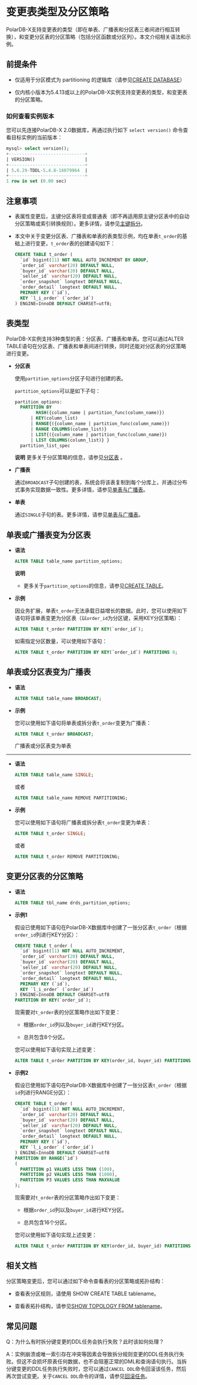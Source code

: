 变更表类型及分区策略
===============================

PolarDB-X支持变更表的类型（即在单表、广播表和分区表三者间进行相互转换），和变更分区表的分区策略（包括分区函数或分区列）。本文介绍相关语法和示例。

前提条件 
-------------------------

* 仅适用于分区模式为 partitioning 的逻辑库（请参见[CREATE DATABASE](../../dev-guide/topics/create-database2.md)）

* 仅内核小版本为5.4.13或以上的PolarDB-X实例支持变更表的类型，和变更表的分区策略。



### 如何查看实例版本
您可以先连接PolarDB-X 2.0数据库，再通过执行如下 `select version()` 命令查看目标实例的当前版本：
```sql
mysql> select version();
+-----------------------------+
| VERSION()                   |
+-----------------------------+
| 5.6.29-TDDL-5.4.8-16079964  |
+-----------------------------+
1 row in set (0.00 sec)         
```


注意事项 
-------------------------

* 表属性变更后，主键分区表将变成普通表（即不再适用原主键分区表中的自动分区策略或索引转换规则）。更多详情，请参见[主键拆分](sharding-by-pk.md)。


* 本文中关于变更分区表、广播表和单表的表类型示例，均在单表`t_order`的基础上进行变更，`t_order`表的创建语句如下：

  ```sql
  CREATE TABLE t_order (
    `id` bigint(11) NOT NULL AUTO_INCREMENT BY GROUP,
    `order_id` varchar(20) DEFAULT NULL,
    `buyer_id` varchar(20) DEFAULT NULL,
    `seller_id` varchar(20) DEFAULT NULL,
    `order_snapshot` longtext DEFAULT NULL,
    `order_detail` longtext DEFAULT NULL,
    PRIMARY KEY (`id`),
    KEY `l_i_order` (`order_id`)
  ) ENGINE=InnoDB DEFAULT CHARSET=utf8;
  ```

表类型 
------------------------

PolarDB-X实例支持3种类型的表：分区表、广播表和单表。您可以通过ALTER TABLE语句在分区表、广播表和单表间进行转换，同时还能对分区表的分区策略进行变更。


* **分区表**

  使用`partition_options`分区子句进行创建的表。

  `partition_options`可以是如下子句：

  ```sql
  partition_options:
    PARTITION BY
          HASH({column_name | partition_func(column_name)})
        | KEY(column_list)
        | RANGE{({column_name | partition_func(column_name)}) 
        | RANGE COLUMNS(column_list)}
        | LIST{({column_name | partition_func(column_name)}) 
        | LIST COLUMNS(column_list)} }
    partition_list_spec
  ```
  
  **说明** 更多关于分区策略的信息，请参见[分区表](create-table2.md) 。


* **广播表**

  通过`BROADCAST`子句创建的表，系统会将该表复制到每个分库上，并通过分布式事务实现数据一致性。更多详情，请参见[单表与广播表](create-table2.md)。
  
* **单表**

  通过`SINGLE`子句的表。更多详情，请参见[单表与广播表](create-table2.md)。



单表或广播表变为分区表 
--------------------------------

* **语法**

  ```sql
  ALTER TABLE table_name partition_options;
  ```

  
  **说明**
  * 更多关于`partition_options`的信息，请参见[CREATE TABLE](create-table2.md)。
  
  

  
  
* **示例**

  因业务扩展，单表`t_order`无法承载日益增长的数据。此时，您可以使用如下语句将该单表变更为分区表（以`order_id`为分区键，采用KEY分区策略）：

  ```sql
  ALTER TABLE t_order PARTITION BY KEY(`order_id`);
  ```
  
  如需指定分区数量，可以使用如下语句：

  ```sql
  ALTER TABLE t_order PARTITION BY KEY(`order_id`) PARTITIONS 8;
  ```




单表或分区表变为广播表 
--------------------------------

* **语法**

  ```sql
  ALTER TABLE table_name BROADCAST;
  ```
  
* **示例**

  您可以使用如下语句将单表或拆分表`t_order`变更为广播表：

  ```sql
  ALTER TABLE t_order BROADCAST;
  ```



  广播表或分区表变为单表 
--------------------------------

* **语法**

  ```sql
  ALTER TABLE table_name SINGLE;
  ```
  或者
  ```sql
  ALTER TABLE table_name REMOVE PARTITIONING;
  ```
  
* **示例**

  您可以使用如下语句将广播表或拆分表`t_order`变更为单表：

  ```sql
  ALTER TABLE t_order SINGLE;
  ```

  或者
  ```sql
  ALTER TABLE t_order REMOVE PARTITIONING;
  ```



变更分区表的分区策略 
-------------------------------

* **语法**

  ```sql
  ALTER TABLE tbl_name drds_partition_options;
  ```

  

* **示例1**

  假设已使用如下语句在PolarDB-X数据库中创建了一张分区表`t_order`（根据`order_id`列进行KEY分区）：

  ```sql
  CREATE TABLE t_order (
    `id` bigint(11) NOT NULL AUTO_INCREMENT,
    `order_id` varchar(20) DEFAULT NULL,
    `buyer_id` varchar(20) DEFAULT NULL,
    `seller_id` varchar(20) DEFAULT NULL,
    `order_snapshot` longtext DEFAULT NULL,
    `order_detail` longtext DEFAULT NULL,
    PRIMARY KEY (`id`),
    KEY `l_i_order` (`order_id`)
  ) ENGINE=InnoDB DEFAULT CHARSET=utf8 
  PARTITION BY KEY(`order_id`);
  ```

  

  现需要对`t_order`表的分区策略作出如下变更：
  * 根据`order_id`列以及`buyer_id`进行KEY分区。
  
  * 总共包含8个分区。
  

  

  您可以使用如下语句实现上述变更：

  ```sql
  ALTER TABLE t_order PARTITION BY KEY(order_id, buyer_id) PARTITIONS 8;
  ```

* **示例2**

  假设已使用如下语句在PolarDB-X数据库中创建了一张分区表`t_order`（根据`id`列进行RANGE分区）：

  ```sql
  CREATE TABLE t_order (
    `id` bigint(11) NOT NULL AUTO_INCREMENT,
    `order_id` varchar(20) DEFAULT NULL,
    `buyer_id` varchar(20) DEFAULT NULL,
    `seller_id` varchar(20) DEFAULT NULL,
    `order_snapshot` longtext DEFAULT NULL,
    `order_detail` longtext DEFAULT NULL,
    PRIMARY KEY (`id`),
    KEY `l_i_order` (`order_id`)
  ) ENGINE=InnoDB DEFAULT CHARSET=utf8 
  PARTITION BY RANGE(`id`)
  (
    PARTITION p1 VALUES LESS THAN (100),
    PARTITION p2 VALUES LESS THAN (1000),
    PARTITION P3 VALUES LESS THAN MAXVALUE
  );
  ```

  

  现需要对`t_order`表的分区策略作出如下变更：
  * 根据`order_id`列以及`buyer_id`进行KEY分区。
  
  * 总共包含16个分区。
  

  您可以使用如下语句实现上述变更：

  ```sql
  ALTER TABLE t_order PARTITION BY KEY(order_id, buyer_id) PARTITIONS 16;
  ```

相关文档 
-------------------------

分区策略变更后，您可以通过如下命令查看表的分区策略或拓扑结构：

* 查看表分区规则，请使用 SHOW CREATE TABLE tablename。

* 查看表拓扑结构，请参见[SHOW TOPOLOGY FROM tablename](show-topology.md)。




常见问题 
-------------------------

Q：为什么有时拆分键变更的DDL任务会执行失败？此时该如何处理？

A：实例崩溃或唯一索引存在冲突等因素会导致拆分规则变更的DDL任务执行失败。但这不会损坏原表任何数据，也不会阻塞正常的DML和查询语句执行。当拆分键变更的DDL任务执行失败时，您可以通过`CANCEL DDL`命令回滚该任务，然后再次尝试变更。关于`CANCEL DDL`命令的详情，请参见[回滚任务](cancel-ddl.md)。